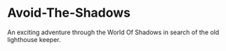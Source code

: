 # Avoid-The-Shadows
An exciting adventure through the World Of Shadows in search of the old lighthouse keeper.
